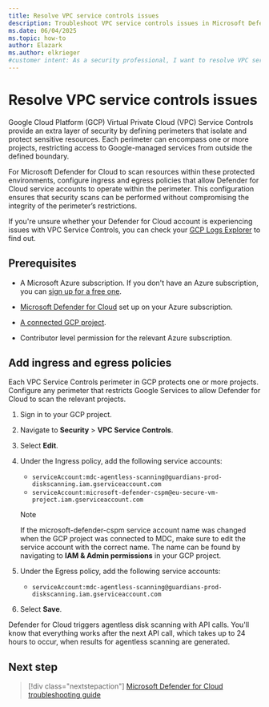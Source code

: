 ```yaml
---
title: Resolve VPC service controls issues
description: Troubleshoot VPC service controls issues in Microsoft Defender for Cloud to ensure your resources are connected and protected.
ms.date: 06/04/2025
ms.topic: how-to
author: Elazark
ms.author: elkrieger
#customer intent: As a security professional, I want to resolve VPC service controls issues in Microsoft Defender for Cloud to ensure my resources are connected and protected.
---
```


# Resolve VPC service controls issues

Google Cloud Platform (GCP) Virtual Private Cloud (VPC) Service Controls provide an extra layer of security by defining perimeters that isolate and protect sensitive resources. Each perimeter can encompass one or more projects, restricting access to Google-managed services from outside the defined boundary.

For Microsoft Defender for Cloud to scan resources within these protected environments, configure ingress and egress policies that allow Defender for Cloud service accounts to operate within the perimeter. This configuration ensures that security scans can be performed without compromising the integrity of the perimeter’s restrictions.

If you're unsure whether your Defender for Cloud account is experiencing issues with VPC Service Controls, you can check your [GCP Logs Explorer](troubleshooting-guide.md#defender-api-calls-to-gcp) to find out.

## Prerequisites

- A Microsoft Azure subscription. If you don't have an Azure subscription, you can [sign up for a free one](https://azure.microsoft.com/pricing/free-trial/).

- [Microsoft Defender for Cloud](get-started.md#enable-defender-for-cloud-on-your-azure-subscription) set up on your Azure subscription.

- [A connected GCP project](quickstart-onboard-gcp.md).

- Contributor level permission for the relevant Azure subscription.

## Add ingress and egress policies

Each VPC Service Controls perimeter in GCP protects one or more projects. Configure any perimeter that restricts Google Services to allow Defender for Cloud to scan the relevant projects.

1. Sign in to your GCP project.

1. Navigate to **Security** > **VPC Service Controls**.

1. Select **Edit**.

1. Under the Ingress policy, add the following service accounts:

   - `serviceAccount:mdc-agentless-scanning@guardians-prod-diskscanning.iam.gserviceaccount.com`
   - `serviceAccount:microsoft-defender-cspm@eu-secure-vm-project.iam.gserviceaccount.com`

    > [!NOTE]
    > If the microsoft-defender-cspm service account name was changed when the GCP project was connected to MDC, make sure to edit the service account with the correct name. The name can be found by navigating to **IAM & Admin permissions** in your GCP project.

1. Under the Egress policy, add the following service accounts:

   - `serviceAccount:mdc-agentless-scanning@guardians-prod-diskscanning.iam.gserviceaccount.com`

1. Select **Save**.

Defender for Cloud triggers agentless disk scanning with API calls. You'll know that everything works after the next API call, which takes up to 24 hours to occur, when results for agentless scanning are generated.

## Next step

> [!div class="nextstepaction"]
> [Microsoft Defender for Cloud troubleshooting guide](troubleshooting-guide.md)